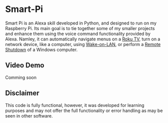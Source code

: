 # Smart-Pi

Smart Pi is an Alexa skill developed in Python, and designed to run on my Raspberry Pi. Its main goal is to tie together some of my smaller projects and enhance them using the voice command functionality provided by Alexa. Namley, it can automatically navigate menus on a [Roku TV](https://github.com/Nova-Blue/RokuTV-Night-Day), turn on a network device, like a computer, using [Wake-on-LAN](https://github.com/Nova-Blue/Wake-on-LAN), or perform a [Remote Shutdown](https://github.com/Nova-Blue/Remote-Shutdown) of a Windows computer.


## Video Demo

Comming soon



## Disclaimer

This code is fully functional, however, it was developed for learning purposes and may not offer the full functionality or error handling as may be seen in other software.

